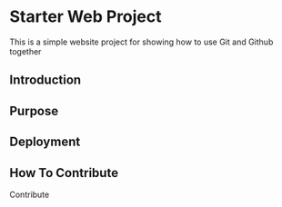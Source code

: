 # Starter Web Project

This is a simple website project for
showing how to use Git and Github together

## Introduction

## Purpose

## Deployment 

## How To Contribute

Contribute
